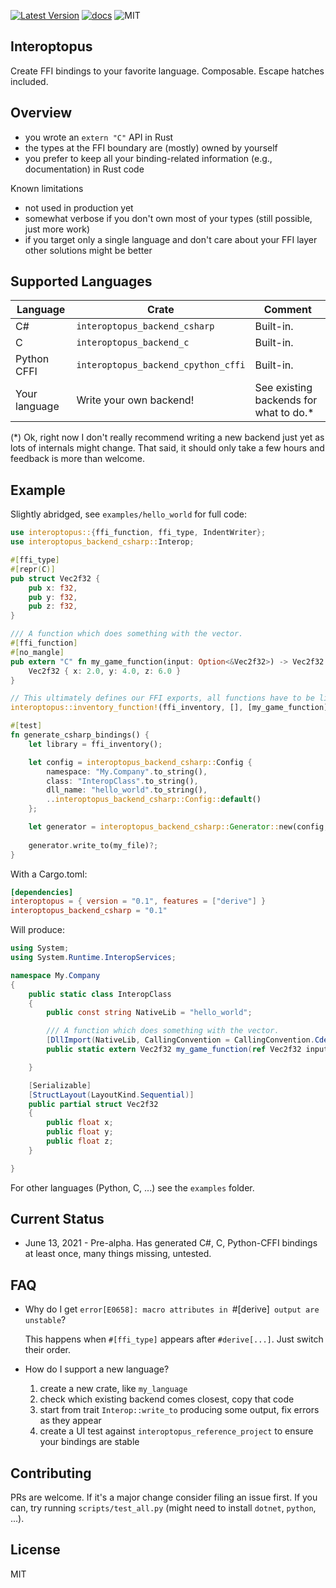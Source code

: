 [![Latest Version]][crates.io]
[![docs]][docs.rs]
![MIT]


## Interoptopus 

Create FFI bindings to your favorite language. Composable. Escape hatches included. 



## Overview

- you wrote an `extern "C"` API in Rust  
- the types at the FFI boundary are (mostly) owned by yourself
- you prefer to keep all your binding-related information (e.g., documentation) in Rust code 

Known limitations
- not used in production yet
- somewhat verbose if you don't own most of your types (still possible, just more work)
- if you target only a single language and don't care about your FFI layer other solutions might be better

## Supported Languages 

| Language | Crate | Comment |
| --- | --- | --- | 
| C# | `interoptopus_backend_csharp` |  Built-in. |
| C | `interoptopus_backend_c` | Built-in. |
| Python CFFI | `interoptopus_backend_cpython_cffi` | Built-in. |
| Your language | Write your own backend! | See existing backends for what to do.* |

(*) Ok, right now I don't really recommend writing a new backend just yet as lots of internals might change. That said, it should only take a few hours and feedback is more than welcome.  



## Example 

Slightly abridged, see `examples/hello_world` for full code:

```rust
use interoptopus::{ffi_function, ffi_type, IndentWriter};
use interoptopus_backend_csharp::Interop;

#[ffi_type]
#[repr(C)]
pub struct Vec2f32 {
    pub x: f32,
    pub y: f32,
    pub z: f32,
}

/// A function which does something with the vector.
#[ffi_function]
#[no_mangle]
pub extern "C" fn my_game_function(input: Option<&Vec2f32>) -> Vec2f32 {
    Vec2f32 { x: 2.0, y: 4.0, z: 6.0 }
}

// This ultimately defines our FFI exports, all functions have to be listed here.
interoptopus::inventory_function!(ffi_inventory, [], [my_game_function]);

#[test]
fn generate_csharp_bindings() {
    let library = ffi_inventory();

    let config = interoptopus_backend_csharp::Config {
        namespace: "My.Company".to_string(),
        class: "InteropClass".to_string(),
        dll_name: "hello_world".to_string(),
        ..interoptopus_backend_csharp::Config::default()
    };

    let generator = interoptopus_backend_csharp::Generator::new(config, library);
    
    generator.write_to(my_file)?;
}
```

With a Cargo.toml:

```toml
[dependencies]
interoptopus = { version = "0.1", features = ["derive"] }
interoptopus_backend_csharp = "0.1"
```


Will produce:

```cs
using System;
using System.Runtime.InteropServices;

namespace My.Company
{
    public static class InteropClass
    {
        public const string NativeLib = "hello_world";

        /// A function which does something with the vector.
        [DllImport(NativeLib, CallingConvention = CallingConvention.Cdecl, EntryPoint = "my_game_function")]
        public static extern Vec2f32 my_game_function(ref Vec2f32 input);

    }

    [Serializable]
    [StructLayout(LayoutKind.Sequential)]
    public partial struct Vec2f32
    {
        public float x;
        public float y;
        public float z;
    }

}
```

For other languages (Python, C, ...) see the `examples` folder.


## Current Status

- June 13, 2021 - Pre-alpha. Has generated C#, C, Python-CFFI bindings at least once, many things missing, untested.



## FAQ

- Why do I get `error[E0658]: macro attributes in `#[derive]` output are unstable`?
  
  This happens when `#[ffi_type]` appears after `#derive[...]`. Just switch their order.


- How do I support a new language?

  1) create a new crate, like `my_language`
  1) check which existing backend comes closest, copy that code  
  1) start from trait `Interop::write_to` producing some output, fix errors as they appear 
  1) create a UI test against `interoptopus_reference_project` to ensure your bindings are stable  


## Contributing

PRs are welcome. If it's a major change consider filing an issue first. If you can, try running `scripts/test_all.py` (might need to install `dotnet`, `python`, ...). 


## License

MIT

[Latest Version]: https://img.shields.io/crates/v/interoptopus.svg
[crates.io]: https://crates.io/crates/interoptopus
[MIT]: https://img.shields.io/badge/license-MIT-blue.svg
[docs]: https://docs.rs/interoptopus/badge.svg
[docs.rs]: https://docs.rs/interoptopus/
